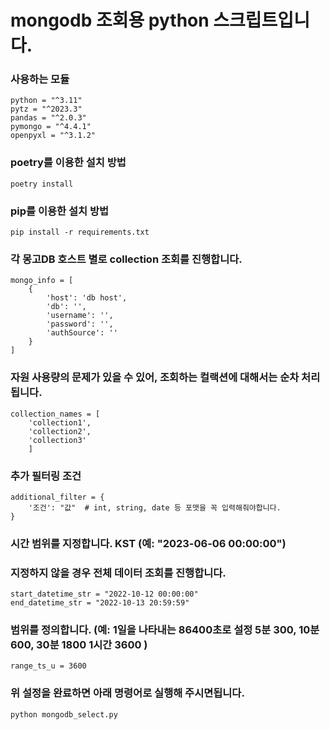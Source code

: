 # mongodb 조회용 python 스크립트입니다.

### 사용하는 모듈
```
python = "^3.11"
pytz = "^2023.3"
pandas = "^2.0.3"
pymongo = "^4.4.1"
openpyxl = "^3.1.2"
```

### poetry를 이용한 설치 방법
```
poetry install
```

### pip를 이용한 설치 방법
```
pip install -r requirements.txt
```


### 각 몽고DB 호스트 별로 collection 조회를 진행합니다.
```
mongo_info = [ 
    {
        'host': 'db host',
        'db': '',
        'username': '',
        'password': '',
        'authSource': ''
    }
]
```

### 자원 사용량의 문제가 있을 수 있어, 조회하는 컬랙션에 대해서는 순차 처리됩니다.
```
collection_names = [
    'collection1', 
    'collection2', 
    'collection3'
    ]
```
### 추가 필터링 조건
```
additional_filter = {
    '조건': "값"  # int, string, date 등 포맷을 꼭 입력해줘야합니다. 
}
```

### 시간 범위를 지정합니다. KST (예: "2023-06-06 00:00:00")
### 지정하지 않을 경우 전체 데이터 조회를 진행합니다.
```
start_datetime_str = "2022-10-12 00:00:00"  
end_datetime_str = "2022-10-13 20:59:59"  
```
### 범위를 정의합니다. (예: 1일을 나타내는 86400초로 설정 5분 300, 10분 600, 30분 1800 1시간 3600 )
```
range_ts_u = 3600
```

### 위 설정을 완료하면 아래 명령어로 실행해 주시면됩니다.
```
python mongodb_select.py
```
